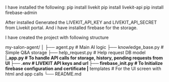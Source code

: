 

I have installed the following: 
pip install livekit
pip install livekit-api
pip install firebase-admin


After installed Generated the LIVEKIT_API_KEY and LIVEKIT_API_SECRET from Livekit portal.
And i have installed firebase for the storage.

I have created the project with following structure

my-salon-agent/
│
├── agent.py            # Main AI logic
├── knowledge_base.py   # Simple Q&A storage
├── help_request.py     # Help request DB model
|___app.py              # To handle API calls for storage, history, pending requests from UI
├── .env                # LIVEKIT API keys and url
├── firebase_init.py    # To Initialize firebase configuration and certificate
|__ templates           # For the UI screen with html and app calls
└── README.md
